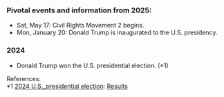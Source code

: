 ### Pivotal events and information from 2025:
- Sat, May 17: Civil Rights Movement 2 begins.
- Mon, January 20: Donald Trump is inaugurated to the U.S. presidency. 

### 2024
- Donald Trump won the U.S. presidential election. (*1)

References:<br/>
*1 [2024 U.S._presidential election](https://en.wikipedia.org/wiki/2024_United_States_presidential_election): [Results](https://raw.githubusercontent.com/djkumislime/djkumislime/refs/heads/main/Screenshot%202025-05-21%20081953.png)
